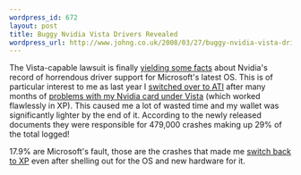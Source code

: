 ```yaml
--- 
wordpress_id: 672
layout: post
title: Buggy Nvidia Vista Drivers Revealed
wordpress_url: http://www.johng.co.uk/2008/03/27/buggy-nvidia-vista-drivers-revealed/
---
```

The Vista-capable lawsuit is finally <a href="http://arstechnica.com/news.ars/post/20080325-vista-capable-lawsuit-paints-picture-of-buggy-nvidia-drivers.html">yielding some facts</a> about Nvidia's record of horrendous driver support for Microsoft's latest OS. This is of particular interest to me as last year I <a href="http://www.johng.co.uk/2007/05/17/amd-ati-radeon-hd-2900-xt-notes/">switched over to ATI</a> after many months of <a href="http://www.johng.co.uk/2007/05/15/nvidia-geforce-7900gt-in-windows-vista-is-joke/">problems with my Nvidia card under Vista</a> (which worked flawlessly in XP). This caused me a lot of wasted time and my wallet was significantly lighter by the end of it. According to the newly released documents they were responsible for 479,000 crashes making up 29% of the total logged!

17.9% are Microsoft's fault, those are the crashes that made me <a href="http://www.johng.co.uk/2008/01/12/bye-bye-vista/">switch back to XP</a> even after shelling out for the OS and new hardware for it.
